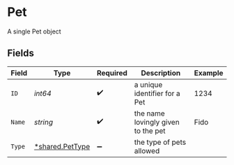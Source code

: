 # Pet

A single Pet object


## Fields

| Field                                                    | Type                                                     | Required                                                 | Description                                              | Example                                                  |
| -------------------------------------------------------- | -------------------------------------------------------- | -------------------------------------------------------- | -------------------------------------------------------- | -------------------------------------------------------- |
| `ID`                                                     | *int64*                                                  | :heavy_check_mark:                                       | a unique identifier for a Pet                            | 1234                                                     |
| `Name`                                                   | *string*                                                 | :heavy_check_mark:                                       | the name lovingly given to the pet                       | Fido                                                     |
| `Type`                                                   | [*shared.PetType](../../../pkg/models/shared/pettype.md) | :heavy_minus_sign:                                       | the type of pets allowed                                 |                                                          |